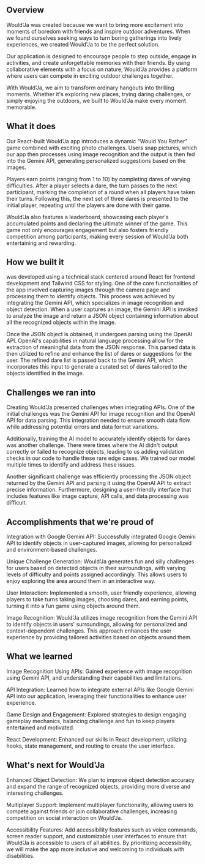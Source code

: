## Overview
Would'Ja was created because we want to bring more excitement into moments of boredom with friends and inspire outdoor adventures. When we found ourselves seeking ways to turn boring gatherings into lively experiences, we created Would'Ja to be the perfect solution.

Our application is designed to encourage people to step outside, engage in activities, and create unforgettable memories with their friends. By using collaborative elements with a focus on nature, Would'Ja provides a platform where users can compete in exciting outdoor challenges together.

With Would'Ja, we aim to transform ordinary hangouts into thrilling moments. Whether it's exploring new places, trying daring challenges, or simply enjoying the outdoors, we built to Would'Ja make every moment memorable.

## What it does
Our React-built Would'Ja app introduces a dynamic "Would You Rather" game combined with exciting photo challenges. Users snap pictures, which our app then processes using image recognition and the output is then fed into the Gemini API, generating personalized suggestions based on the images.

Players earn points (ranging from 1 to 10) by completing dares of varying difficulties. After a player selects a dare, the turn passes to the next participant, marking the completion of a round when all players have taken their turns. Following this, the next set of three dares is presented to the initial player, repeating until the players are done with their game.

Would'Ja also features a leaderboard, showcasing each player's accumulated points and declaring the ultimate winner of the game. This game not only encourages engagement but also fosters friendly competition among participants, making every session of Would'Ja both entertaining and rewarding.

## How we built it
 was developed using a technical stack centered around React for frontend development and Tailwind CSS for styling. One of the core functionalities of the app involved capturing images through the camera page and processing them to identify objects. This process was achieved by integrating the Gemini API, which specializes in image recognition and object detection. When a user captures an image, the Gemini API is invoked to analyze the image and return a JSON object containing information about all the recognized objects within the image.

Once the JSON object is obtained, it undergoes parsing using the OpenAI API. OpenAI's capabilities in natural language processing allow for the extraction of meaningful data from the JSON response. This parsed data is then utilized to refine and enhance the list of dares or suggestions for the user. The refined dare list is passed back to the Gemini API, which incorporates this input to generate a curated set of dares tailored to the objects identified in the image.

## Challenges we ran into
Creating Would'Ja presented challenges when integrating APIs. One of the initial challenges was the Gemini API for image recognition and the OpenAI API for data parsing. This integration needed to ensure smooth data flow while addressing potential errors and data format variations. 

Additionally, training the AI model to accurately identify objects for dares was another challenge. There were times where the AI didn't output correctly or failed to recognize objects, leading to us adding validation checks in our code to handle these rare edge cases. We trained our model multiple times to identify and address these issues.

Another significant challenge was efficiently processing the JSON object returned by the Gemini API and parsing it using the OpenAI API to extract precise information. Furthermore, designing a user-friendly interface that includes features like image capture, API calls, and data processing was difficult.

## Accomplishments that we're proud of

Integration with Google Gemini API: Successfully integrated Google Gemini API to identify objects in user-captured images, allowing for personalized and environment-based challenges.

Unique Challenge Generation: Would'Ja generates fun and silly challenges for users based on detected objects in their surroundings, with varying levels of difficulty and points assigned accordingly. This allows users to enjoy exploring the area around them in an interactive way.

User Interaction: Implemented a smooth, user friendly experience, allowing players to take turns taking images, choosing dares, and earning points, turning it into a fun game using objects around them.

Image Recognition: Would'Ja utilizes image recognition from the Gemini API to identify objects in users' surroundings, allowing for personalized and context-dependent challenges. This approach enhances the user experience by providing tailored activities based on objects around them.

## What we learned

Image Recognition Using APIs: Gained experience with image recognition using Gemini API, and understanding their capabilities and limitations.

API Integration: Learned how to integrate external APIs like Google Gemini API into our application, leveraging their functionalities to enhance user experience.

Game Design and Engagement: Explored strategies to design engaging gameplay mechanics, balancing challenge and fun to keep players entertained and motivated.

React Development: Enhanced our skills in React development, utilizing hooks, state management, and routing to create the user interface.

## What's next for Would'Ja

Enhanced Object Detection: We plan to improve object detection accuracy and expand the range of recognized objects, providing more diverse and interesting challenges.

Multiplayer Support: Implement multiplayer functionality, allowing users to compete against friends or join collaborative challenges, increasing competition on social interaction on Would'Ja.

Accessibility Features: Add accessibility features such as voice commands, screen reader support, and customizable user interfaces to ensure that Would'Ja is accessible to users of all abilities. By prioritizing accessibility, we will make the app more inclusive and welcoming to individuals with disabilities.
